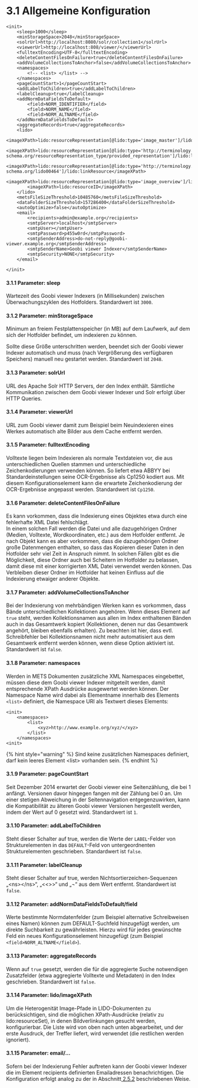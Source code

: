 # 3.1 Allgemeine Konfiguration

```markup
<init>
    <sleep>1000</sleep>
    <minStorageSpace>2048</minStorageSpace>
    <solrUrl>http://localhost:8080/solr/collection1</solrUrl>
    <viewerUrl>http://localhost:808/viewer/</viewerUrl>
    <fulltextEncoding>UTF-8</fulltextEncoding>
    <deleteContentFilesOnFailure>true</deleteContentFilesOnFailure>
    <addVolumeCollectionsToAnchor>false</addVolumeCollectionsToAnchor>
    <namespaces>
        <!-- <list> </list> -->
    </namespaces>    
    <pageCountStart>1</pageCountStart>
    <addLabelToChildren>true</addLabelToChildren>
    <labelCleanup>true</labelCleanup>
    <addNormDataFieldsToDefault>
        <field>NORM_IDENTIFIER</field>
        <field>NORM_NAME</field>
        <field>NORM_ALTNAME</field>
    </addNormDataFieldsToDefault>    
    <aggregateRecords>true</aggregateRecords>
    <lido>
        <imageXPath>lido:resourceRepresentation[@lido:type='image_master']/lido:linkResource</imageXPath>
        <imageXPath>lido:resourceRepresentation[@lido:type='http://terminology.lido-schema.org/resourceRepresentation_type/provided_representation']/lido:linkResource</imageXPath>
        <imageXPath>lido:resourceRepresentation[@lido:type='http://terminology.lido-schema.org/lido00464']/lido:linkResource</imageXPath>
        <imageXPath>lido:resourceRepresentation[@lido:type='image_overview']/lido:linkResource</imageXPath>
        <imageXPath>lido:resourceID</imageXPath>
    </lido>
    <metsFileSizeThreshold>10485760</metsFileSizeThreshold>
    <dataFolderSizeThreshold>157286400</dataFolderSizeThreshold>
    <autoOptimize>false</autoOptimize>
    <email>
        <recipients>admin@example.org</recipients>
        <smtpServer>localhost</smtpServer>
        <smtpUser></smtpUser>
        <smtpPassword>p455w0rd</smtpPassword>
        <smtpSenderAddress>do-not-reply@goobi-viewer.example.org</smtpSenderAddress>
        <smtpSenderName>Goobi viewer Indexer</smtpSenderName>
        <smtpSecurity>NONE</smtpSecurity>
    </email>

</init>
```

#### 3.1.1 Parameter: sleep

Wartezeit des Goobi viewer Indexers \(in Millisekunden\) zwischen Überwachungszyklen des Hotfolders. Standardwert ist `3000`.

#### 3.1.2 Parameter: minStorageSpace <a id="H3.1.3.Parameter:minStorageSpace"></a>

Minimum an freiem Festplattenspeicher \(in MB\) auf dem Laufwerk, auf dem sich der Hotfolder befindet, um indexieren zu können. 

Sollte diese Größe unterschritten werden, beendet sich der Goobi viewer Indexer automatisch und muss \(nach Vergrößerung des verfügbaren Speichers\) manuell neu gestartet werden. Standardwert ist `2048`.

#### 3.1.3 Parameter: solrUrl

URL des Apache Solr HTTP Servers, der den Index enthält. Sämtliche Kommunikation zwischen dem Goobi viewer Indexer und Solr erfolgt über HTTP Queries.

#### 3.1.4 Parameter: viewerUrl

URL zum Goobi viewer damit zum Beispiel beim Neuindexieren eines Werkes automatisch alte Bilder aus dem Cache entfernt werden.

#### 3.1.5 Parameter: fulltextEncoding <a id="H3.1.8.Parameter:fulltextEncoding"></a>

Volltexte liegen beim Indexieren als normale Textdateien vor, die aus unterschiedlichen Quellen stammen und unterschiedliche Zeichenkodierungen verwenden können. So liefert etwa ABBYY bei Standardeinstellungen seine OCR-Ergebnisse als Cp1250 kodiert aus. Mit diesem Konfigurationselement kann die erwartete Zeichenkodierung der OCR-Ergebnisse angepasst werden. Standardwert ist `Cp1250`.

#### 3.1.6 Parameter: deleteContentFilesOnFailure <a id="H3.1.9.Parameter:deleteContentFilesOnFailure"></a>

Es kann vorkommen, dass die Indexierung eines Objektes etwa durch eine fehlerhafte XML Datei fehlschlägt.  
In einem solchen Fall werden die Datei und alle dazugehörigen Ordner \(Medien, Volltexte, Wordkoordinaten, etc.\) aus dem Hotfolder entfernt. Je nach Objekt kann es aber vorkommen, dass die dazugehörigen Ordner große Datenmengen enthalten, so dass das Kopieren dieser Daten in den Hotfolder sehr viel Zeit in Anspruch nimmt. In solchen Fällen gibt es die Möglichkeit, diese Ordner auch bei Scheitern im Hotfolder zu belassen, damit diese mit einer korrigierten XML Datei verwendet werden können. Das Verbleiben dieser Ordner im Hotfolder hat keinen Einfluss auf die Indexierung etwaiger anderer Objekte.

#### 3.1.7 Parameter: addVolumeCollectionsToAnchor <a id="H3.1.10.Parameter:addVolumeCollectionsToAnchor"></a>

Bei der Indexierung von mehrbändigen Werken kann es vorkommen, dass Bände unterschiedlichen Kollektionen angehören. Wenn dieses Element auf `true` steht, werden Kollektionsnamen aus allen im Index enthaltenen Bänden auch in das Gesamtwerk kopiert \(Kollektionen, denen nur das Gesamtwerk angehört, bleiben ebenfalls erhalten\). Zu beachten ist hier, dass evtl. Schreibfehler bei Kollektionsnamen nicht mehr automatisiert aus dem Gesamtwerk entfernt werden können, wenn diese Option aktiviert ist. Standardwert ist `false`.

#### 3.1.8 Parameter: namespaces <a id="H3.1.1.Parameter:namespaces"></a>

Werden in METS Dokumenten zusätzliche XML Namespaces eingebettet, müssen diese dem Goobi viewer Indexer mitgeteilt werden, damit entsprechende XPath Ausdrücke ausgewertet werden können. Der Namespace Name wird dabei als Elementname innerhalb des Elements `<list>` definiert, die Namespace URI als Textwert dieses Elements: 

```markup
<init>
    <namespaces>
        <list>
            <xyz>http://www.example.org/xyz/</xyz>
        </list>
    </namespaces>
<init>
```

{% hint style="warning" %}
Sind keine zusätzlichen Namespaces definiert, darf kein leeres Element &lt;list&gt; vorhanden sein.
{% endhint %}

#### 3.1.9 Parameter: pageCountStart

Seit Dezember 2014 erwartet der Goobi viewer eine Seitenzählung, die bei 1 anfängt. Versionen davor hingegen fangen mit der Zählung bei 0 an. Um einer stetigen Abweichung in der Seitennavigation entgegenzuwirken, kann die Kompatibilität zu älteren Goobi viewer Versionen hergestellt werden, indem der Wert auf 0 gesetzt wird. Standardwert ist `1`.

#### 3.1.10 Parameter: addLabelToChildren

Steht dieser Schalter auf true, werden die Werte der `LABEL`-Felder von Strukturelementen in das `DEFAULT`-Feld von untergeordnenten Strukturelementen geschrieben. Standardwert ist `false`.

#### 3.1.11 Parameter: labelCleanup

Steht dieser Schalter auf true, werden Nichtsortierzeichen-Sequenzen „&lt;ns&gt;&lt;/ns&gt;“, „&lt;&lt;&gt;&gt;“ und „¬“ aus dem Wert entfernt. Standardwert ist `false`.

#### 3.1.12 Parameter: addNormDataFieldsToDefault/field

Werte bestimmte Normdatenfelder \(zum Beispiel alternative Schreibweisen eines Namen\) können zum DEFAULT-Suchfeld hinzugefügt werden, um direkte Suchbarkeit zu gewährleisten. Hierzu wird für jedes gewünschte Feld ein neues Konfigurationselement hinzugefügt \(zum Beispiel `<field>NORM_ALTNAME</field>`\).

#### 3.1.13 Parameter: aggregateRecords

Wenn auf `true` gesetzt, werden die für die aggregierte Suche notwendigen Zusatzfelder \(etwa aggregierte Volltexte und Metadaten\) in den Index geschrieben. Standardwert ist `false`.

#### 3.1.14 Parameter: lido/imageXPath

Um die Heterogenität Image-Pfade in LIDO-Dokumenten zu berücksichtigen, sind die möglichen XPath-Ausdrücke \(relativ zu lido:resourceSet\), in denen Bildverlinkungen gesucht werden, konfigurierbar. Die Liste wird von oben nach unten abgearbeitet, und der erste Ausdruck, der Treffer liefert, wird verwendet \(die restlichen werden ignoriert\).

#### 3.1.15 Parameter: email/...

Sofern bei der Indexierung Fehler auftreten kann der Goobi viewer Indexer die im Element recipients definierten Emailadressen benachrichtigen. Die Konfiguration erfolgt analog zu der in Abschnitt[ 2.5.2](../konfiguration-core/benutzeraccounts/lokaler-benutzeraccount.md) beschriebenen Weise.

